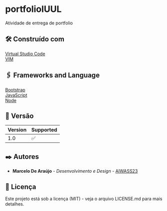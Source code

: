 # portfolioIUUL

Atividade de entrega de portfolio 

## 🛠️ Construído com

[Virtual Studio Code](https://code.visualstudio.com) <br>
[VIM](https://www.vim.org/download.php) <br>

## 🖇️ Frameworks and Language 

[Bootstrap](https://getbootstrap.com/docs/5.0/getting-started/download/) <br>
[JavaScript](https://developer.mozilla.org/en-US/docs/Web/JavaScript) <br>
[Node](https://nodejs.org/en) <br>

## 📌 Versão

| Version | Supported          |
| ------- | ------------------ |
| 1.0     | :white_check_mark: |

## ✒️ Autores

* **Marcelo De Araújo** - *Desenvolvimento e Design* - [AIWASS23](https://github.com/AIWASS23)

## 📄 Licença

Este projeto está sob a licença (MIT) - veja o arquivo LICENSE.md para mais detalhes.
